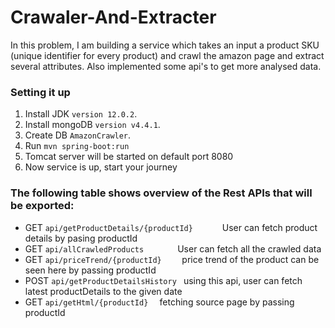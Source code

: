 # Crawaler-And-Extracter

In this problem, I am building a service which takes an input a product SKU (unique identifier for every product) and crawl the amazon page and extract several attributes. Also implemented some api's to get more analysed data.

### Setting it up
1. Install JDK `version 12.0.2`.
2. Install mongoDB `version v4.4.1`.
3. Create DB `AmazonCrawler`.
4. Run `mvn spring-boot:run`
5. Tomcat server will be started on default port 8080
6. Now service is up, start your journey

### The following table shows overview of the Rest APIs that will be exported:

- GET     `api/getProductDetails/{productId}      `	     User can fetch product details by pasing productId
- GET     `api/allCrawledProducts       `                User can fetch all the crawled data
- GET     `api/priceTrend/{productId}    `               price trend of the product can be seen here by passing productId
- POST    `api/getProductDetailsHistory `                using this api, user can fetch latest productDetails to the given date
- GET     `api/getHtml/{productId}  `                    fetching source page by passing productId
